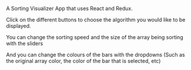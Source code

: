 A Sorting Visualizer App that uses React and Redux.

Click on the different buttons to choose the algorithm you would like to be displayed.

You can change the sorting speed and the size of the array being sorting with the sliders

And you can change the colours of the bars with the dropdowns
(Such as the original array color, the color of the bar that is selected, etc)
